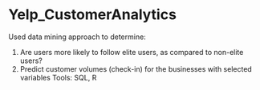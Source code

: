 # Yelp_CustomerAnalytics
Used data mining approach to determine:
1. Are users more likely to follow elite users, as compared to non-elite users?
2. Predict customer volumes (check-in) for the businesses with selected variables
Tools: SQL, R
